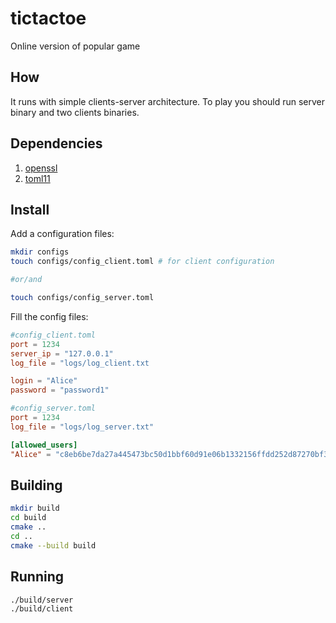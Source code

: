 
# tictactoe
Online version of popular game
## How
It runs with simple clients-server architecture. To play you should run server binary and two clients binaries.
## Dependencies
1. [openssl](https://github.com/openssl/openssl)
2. [toml11](https://github.com/ToruNiina/toml11)

## Install 
Add a configuration files:
```bash
mkdir configs
touch configs/config_client.toml # for client configuration

#or/and

touch configs/config_server.toml
```
Fill the config files:
```toml
#config_client.toml
port = 1234
server_ip = "127.0.0.1"
log_file = "logs/log_client.txt

login = "Alice"
password = "password1"
```
```toml
#config_server.toml
port = 1234
log_file = "logs/log_server.txt"

[allowed_users]
"Alice" = "c8eb6be7da27a445473bc50d1bbf60d91e06b1332156ffdd252d87270bf351bf" #sha256 of "password1"
```
 ## Building
 ```bash
mkdir build
cd build
cmake ..
cd ..
cmake --build build
```
## Running
```bash
./build/server
./build/client
```
